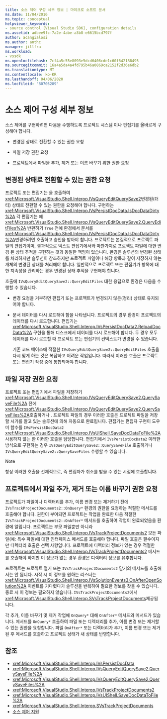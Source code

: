 ```yaml
---
title: 소스 제어 구성 세부 정보 | 마이크로 소프트 문서
ms.date: 11/04/2016
ms.topic: conceptual
helpviewer_keywords:
- source control [Visual Studio SDK], configuration details
ms.assetid: adbee9fc-7a2e-4abe-a3b8-e6615bcd797f
author: acangialosi
ms.author: anthc
manager: jillfra
ms.workload:
- vssdk
ms.openlocfilehash: 7cf4a5c55e8093e5dcd6406cde1c60f642188495
ms.sourcegitcommit: 16a4a5da4a4fd795b46a0869ca2152f2d36e6db2
ms.translationtype: MT
ms.contentlocale: ko-KR
ms.lasthandoff: 04/06/2020
ms.locfileid: "80705289"
---
```

# <a name="source-control-configuration-details"></a>소스 제어 구성 세부 정보
소스 제어를 구현하려면 다음을 수행하도록 프로젝트 시스템 이나 편집기를 올바르게 구성해야 합니다.

- 변경된 상태로 전환할 수 있는 권한 요청

- 파일 저장 권한 요청

- 프로젝트에서 파일을 추가, 제거 또는 이름 바꾸기 위한 권한 요청

## <a name="request-permission-to-transition-to-changed-state"></a>변경된 상태로 전환할 수 있는 권한 요청
 프로젝트 또는 편집기는 을 호출하여 <xref:Microsoft.VisualStudio.Shell.Interop.IVsQueryEditQuerySave2>변경된(더티) 상태로 전환할 수 있는 권한을 요청해야 합니다. 구현하는 <xref:Microsoft.VisualStudio.Shell.Interop.IVsPersistDocData.IsDocDataDirty%2A> 각 편집기는 에 <xref:Microsoft.VisualStudio.Shell.Interop.IVsQueryEditQuerySave2.QueryEditFiles%2A> 반환하기 `True` 전에 환경에서 문서를 <xref:Microsoft.VisualStudio.Shell.Interop.IVsPersistDocData.IsDocDataDirty%2A>변경하려면 호출하고 승인을 받아야 합니다. 프로젝트는 본질적으로 프로젝트 파일의 편집기이며, 결과적으로 텍스트 편집기에서와 마찬가지로 프로젝트 파일에 대한 변경 된 상태 추적을 구현하는 것과 동일한 책임이 있습니다. 환경은 솔루션의 변경된 상태를 처리하지만 솔루션이 참조하지만 프로젝트 파일이나 해당 항목과 같이 저장하지 않는 개체의 변경된 상태를 처리해야 합니다. 일반적으로 프로젝트 또는 편집기가 항목에 대한 지속성을 관리하는 경우 변경된 상태 추적을 구현해야 합니다.

 호출에 `IVsQueryEditQuerySave2::QueryEditFiles` 대한 응답으로 환경은 다음을 수행할 수 있습니다.

- 변경 요청을 거부하면 편집기 또는 프로젝트가 변경되지 않은(정리) 상태로 유지되어야 합니다.

- 문서 데이터를 다시 로드해야 함을 나타냅니다. 프로젝트의 경우 환경이 프로젝트의 데이터를 다시 로드합니다. 편집기는 <xref:Microsoft.VisualStudio.Shell.Interop.IVsPersistDocData2.ReloadDocData%2A> 구현을 통해 디스크에서 데이터를 다시 로드해야 합니다. 두 경우 모두 데이터를 다시 로드할 때 프로젝트 또는 편집기의 컨텍스트가 변경될 수 있습니다.

  기존 코드 베이스에 적절한 `IVsQueryEditQuerySave2::QueryEditFiles` 호출을 다시 맞게 하는 것은 복잡하고 어려운 작업입니다. 따라서 이러한 호출은 프로젝트 또는 편집기 작성 중에 통합되어야 합니다.

## <a name="request-permission-to-save-a-file"></a>파일 저장 권한 요청
 프로젝트 또는 편집기에서 파일을 저장하기 <xref:Microsoft.VisualStudio.Shell.Interop.IVsQueryEditQuerySave2.QuerySaveFile%2A> 전에 <xref:Microsoft.VisualStudio.Shell.Interop.IVsQueryEditQuerySave2.QuerySaveFiles%2A>호출하거나 . 프로젝트 파일의 경우 이러한 호출은 프로젝트 파일을 저장할 시기를 알고 있는 솔루션에 의해 자동으로 완료됩니다. 편집기는 편집자 구현이 도우미 함수를 `IVsPersistDocData2` <xref:Microsoft.VisualStudio.Shell.Interop.IVsUIShell.SaveDocDataToFile%2A>사용하지 않는 한 이러한 호출을 담당합니다. 편집기에서 `IVsPersistDocData2` 이러한 방식으로 구현하는 경우 `IVsQueryEditQuerySave2::QuerySaveFile` 호출하거나 `IVsQueryEditQuerySave2::QuerySaveFiles` 수행할 수 있습니다.

> [!NOTE]
> 항상 이러한 호출을 선제적으로, 즉 편집자가 취소를 받을 수 있는 시점에 호출합니다.

## <a name="request-permission-to-add-remove-or-rename-files-in-the-project"></a>프로젝트에서 파일 추가, 제거 또는 이름 바꾸기 권한 요청
 프로젝트가 파일이나 디렉터리를 추가, 이름 변경 또는 제거하기 전에 `IVsTrackProjectDocuments2::OnQuery*` 환경의 권한을 요청하는 적절한 메서드를 호출해야 합니다. 권한이 부여되면 프로젝트는 작업을 완료한 다음 적절한 `IVsTrackProjectDocuments2::OnAfter*` 메서드를 호출하여 작업이 완료되었음을 환경에 알립니다. 프로젝트는 부모 파일뿐만 아니라 <xref:Microsoft.VisualStudio.Shell.Interop.IVsTrackProjectDocuments2> 모든 파일(예: 특수 파일)에 대한 인터페이스 메서드를 호출해야 합니다. 파일 호출은 필수이지만 디렉터리 호출은 선택 사항입니다. 프로젝트에 디렉터리 정보가 있는 경우 적절한 <xref:Microsoft.VisualStudio.Shell.Interop.IVsTrackProjectDocuments2> 메서드를 호출해야 하지만 이 정보가 없는 경우 환경은 디렉터리 정보를 유추합니다.

 프로젝트는 프로젝트 열기 또는 `IVsTrackProjectDocuments2` 닫기의 메서드를 호출해서는 안 됩니다. 시작 시 이 정보를 원하는 리스너는 <xref:Microsoft.VisualStudio.Shell.Interop.IVsSolutionEvents3.OnAfterOpenSolution%2A> 이벤트를 기다렸다가 솔루션을 반복하여 필요한 정보를 찾을 수 있습니다. 종료 시 이 정보는 필요하지 않습니다. `IVsTrackProjectDocuments2`에서 <xref:Microsoft.VisualStudio.Shell.Interop.SVsTrackProjectDocuments>제공됩니다.

 각 추가, 이름 바꾸기 및 제거 작업에 `OnQuery*` 대해 `OnAfter*` 메서드와 메서드가 있습니다. 메서드를 `OnQuery*` 호출하여 파일 또는 디렉터리를 추가, 이름 변경 또는 제거할 수 있는 권한을 요청합니다. 파일 `OnAfter*` 또는 디렉터리가 추가, 이름 변경 또는 제거된 후 메서드를 호출하고 프로젝트 상태가 새 상태를 반영합니다.

## <a name="see-also"></a>참조

- <xref:Microsoft.VisualStudio.Shell.Interop.IVsPersistDocData>
- <xref:Microsoft.VisualStudio.Shell.Interop.IVsQueryEditQuerySave2.QuerySaveFile%2A>
- <xref:Microsoft.VisualStudio.Shell.Interop.IVsQueryEditQuerySave2.QuerySaveFiles%2A>
- <xref:Microsoft.VisualStudio.Shell.Interop.IVsTrackProjectDocuments2>
- <xref:Microsoft.VisualStudio.Shell.Interop.IVsUIShell.SaveDocDataToFile%2A>
- <xref:Microsoft.VisualStudio.Shell.Interop.SVsTrackProjectDocuments>
- [소스 제어 지원](../../extensibility/internals/supporting-source-control.md)
